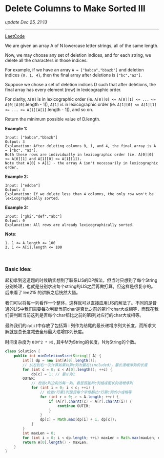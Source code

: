 # Delete Columns to Make Sorted III
_update Dec 25, 21:13_

---
[LeetCode](https://leetcode.com/problems/delete-columns-to-make-sorted-iii/)

We are given an array A of N lowercase letter strings, all of the same length.

Now, we may choose any set of deletion indices, and for each string, we delete all the characters in those indices.

For example, if we have an array `A = ["babca","bbazb"]` and deletion indices `{0, 1, 4}`, then the final array after deletions is `["bc","az"]`.

Suppose we chose a set of deletion indices D such that after deletions, the final array has every element (row) in lexicographic order.

For clarity, `A[0]` is in lexicographic order (ie. `A[0][0] <= A[0][1] <= ... <= A[0][A[0]`.length - 1]), `A[1]` is in lexicographic order (ie. `A[1][0] <= A[1][1] <= ... <= A[1][A[1]`.length - 1]), and so on.

Return the minimum possible value of D.length.
 

**Example 1:**

    Input: ["babca","bbazb"]
    Output: 3
    Explanation: After deleting columns 0, 1, and 4, the final array is A = ["bc", "az"].
    Both these rows are individually in lexicographic order (ie. A[0][0] <= A[0][1] and A[1][0] <= A[1][1]).
    Note that A[0] > A[1] - the array A isn't necessarily in lexicographic order.

**Example 2:**

    Input: ["edcba"]
    Output: 4
    Explanation: If we delete less than 4 columns, the only row won't be lexicographically sorted.

**Example 3:**

    Input: ["ghi","def","abc"]
    Output: 0
    Explanation: All rows are already lexicographically sorted.
 

**Note:**

    1. 1 <= A.length <= 100
    2. 1 <= A[i].length <= 100

<br/>

### Basic Idea:
起初拿到这道题的时候确实想到了联系LIS的DP解法，但当时只想到了每个String分别处理，也就是分别求出每个string的LIS之后再做打算。但这样是很复杂的。后来看了 lee215 的讲解之后恍然大悟。

我们可以将每一列看作一个整体，这样就可以直接应用LIS的解法了。不同的是普通的LIS中我们需要每次判断当前char是否比之前的第i个char大或相等，而现在我们要判断当前这列是否每个char都比之前的第i列对应行的char大或相等。

最终我们的`dp[i]`中存放了包括第 i 列作为结尾的最长递增序列大长度，而所求大解就是总长度减去全局最大递增序列长度。

时间复杂度为 `O(M^2 * N)`, 其中M为String的长度，N为String的个数。

```java
class Solution {
    public int minDeletionSize(String[] A) {
        int[] dp = new int[A[0].length()];
        // 从左到右一次计算如果以第c列为最右(included)，最长递增序列的长度
        for (int c = 0; c < A[0].length(); ++c) {
            dp[c] = 1; // 最小为1
        OUTER:
            // 检查c列之前的每一列，看是否能和c列组成更长的递增序列
            for (int i = 0; i < c; ++i) {
                // 检查r行第i列是否每个字母都比r行第c列的小或相等
                for (int r = 0; r < A.length; ++r) {
                    if (A[r].charAt(c) < A[r].charAt(i)) {
                        continue OUTER;
                    }
                }
                dp[c] = Math.max(dp[i] + 1, dp[c]); 
            }
        }
        int maxLen = 0;
        for (int i = 0; i < dp.length; ++i) maxLen = Math.max(maxLen, dp[i]);
        return A[0].length() - maxLen;
    }
}
```
